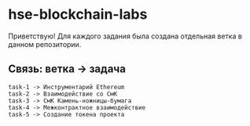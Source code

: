 # hse-blockchain-labs

Приветствую!
Для каждого задания была создана отдельная ветка в данном репозитории.

## Связь: ветка -> задача
```
task-1 -> Инструментарий Ethereum
task-2 -> Взаимодействие со СмК
task-3 -> СмК Камень-ножницы-бумага
task-4 -> Межконтрактное взаимодействие
task-5 -> Создание токена проекта
```